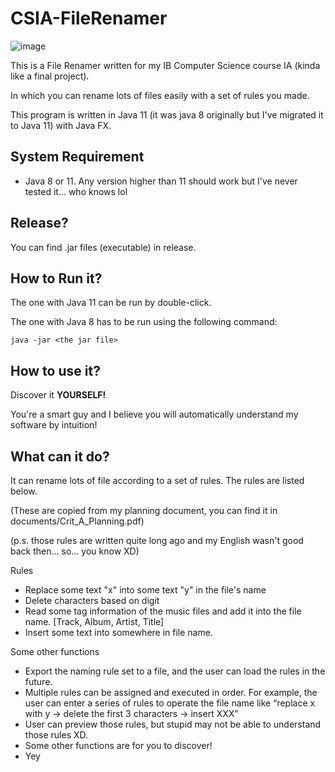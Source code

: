 # CSIA-FileRenamer

![image](https://user-images.githubusercontent.com/36402030/126178106-bfe459cd-1cf7-4880-a2fa-2bc08462c1f1.png)


This is a File Renamer written for my IB Computer Science course IA (kinda like a final project).

In which you can rename lots of files easily with a set of rules you made. 

This program is written in Java 11 (it was java 8 originally but I've migrated it to Java 11) with Java FX.



## System Requirement

- Java 8 or 11. Any version higher than 11 should work but I've never tested it... who knows lol



## Release?

You can find .jar files (executable) in release.



## How to Run it?

The one with Java 11 can be run by double-click.

The one with Java 8 has to be run using the following command:

~~~~
java -jar <the jar file>
~~~~



## How to use it?

Discover it **YOURSELF!** 

You're a smart guy and I believe you will automatically understand my software by intuition!



## What can it do?

It can rename lots of file according to a set of rules. The rules are listed below.

(These are copied from my planning document, you can find it in documents/Crit_A_Planning.pdf)

(p.s. those rules are written quite long ago and my English wasn't good back then... so... you know XD)

Rules

- Replace some text "x" into some text "y" in the file's name
- Delete characters based on digit
- Read some tag information of the music files and add it into the file name. [Track, Album, Artist, Title]
- Insert some text into somewhere in file name.

Some other functions

- Export the naming rule set to a file, and the user can load the rules in the future.
- Multiple rules can be assigned and executed in order. For example, the user can enter a series of rules to operate the file name like “replace x with y -> delete the first 3 characters -> insert XXX” 
- User can preview those rules, but stupid may not be able to understand those rules XD.
- Some other functions are for you to discover!
- Yey
